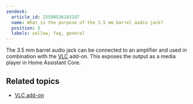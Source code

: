 ```yaml
---
zendesk:
  article_id: 25598536103197
  name: What is the purpose of the 3.5 mm barrel audio jack?
  position: 5
  labels: yellow, faq, general
---
```


The 3.5 mm barrel audio jack can be connected to an amplifier and used in combination with the [VLC](https://www.home-assistant.io/integrations/vlc_telnet#home-assistant-add-on) add-on. This exposes the output as a media player in Home Assistant Core.

## Related topics

- [VLC add-on](https://www.home-assistant.io/integrations/vlc_telnet#home-assistant-add-on)
